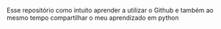 Esse repositório como intuito aprender a utilizar o Github e também ao mesmo tempo compartilhar o meu aprendizado em python
